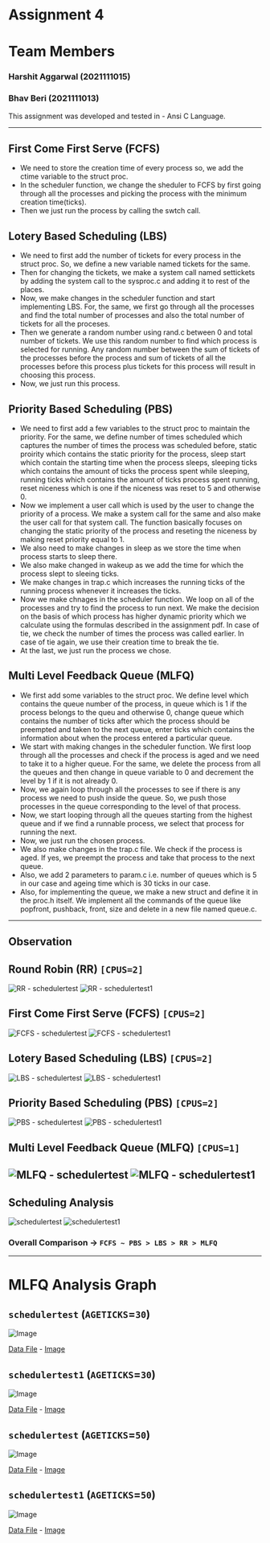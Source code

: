 # Assignment 4

# Team Members

### Harshit Aggarwal (2021111015)

### Bhav Beri (2021111013)

This assignment was developed and tested in - Ansi C Language.

----

## First Come First Serve (FCFS)

-   We need to store the creation time of every process so, we add the ctime variable to the struct proc.
-   In the scheduler function, we change the sheduler to FCFS by first going through all the processes and picking the process with the minimum creation time(ticks).
-   Then we just run the process by calling the swtch call.

## Lotery Based Scheduling (LBS)

-   We need to first add the number of tickets for every process in the struct proc. So, we define a new variable named tickets for the same.
-   Then for changing the tickets, we make a system call named settickets by adding the system call to the sysproc.c and adding it to rest of the places.
-   Now, we make changes in the scheduler function and start implementing LBS. For, the same, we first go through all the processes and find the total number of processes and also the total number of tickets for all the proceses.
-   Then we generate a random number using rand.c between 0 and total number of tickets. We use this random number to find which process is selected for running. Any random number between the sum of tickets of the processes before the process and sum of tickets of all the processes before this process plus tickets for this process will result in choosing this process.
-   Now, we just run this process.

## Priority Based Scheduling (PBS)

-   We need to first add a few variables to the struct proc to maintain the priority. For the same, we define number of times scheduled which captures the number of times the process was scheduled before, static proirity which contains the static priority for the process, sleep start which contain the starting time when the process sleeps, sleeping ticks which contains the amount of ticks the process spent while sleeping, running ticks which contains the amount of ticks process spent running, reset niceness which is one if the niceness was reset to 5 and otherwise 0.
-   Now we implement a user call which is used by the user to change the priority of a process. We make a system call for the same and also make the user call for that system call. The function basically focuses on changing the static priority of the process and reseting the niceness by making reset priority equal to 1.
-   We also need to make changes in sleep as we store the time when process starts to sleep there.
-   We also make changed in wakeup as we add the time for which the process slept to sleeing ticks.
-   We make changes in trap.c which increases the running ticks of the running process whenever it increases the ticks.
-   Now we make chnages in the scheduler function. We loop on all of the processes and try to find the process to run next. We make the decision on the basis of which process has higher dynamic priority which we calculate using the formulas described in the assignment pdf. In case of tie, we check the number of times the process was called earlier. In case of tie again, we use their creation time to break the tie.
-   At the last, we just run the process we chose.

## Multi Level Feedback Queue (MLFQ)

-   We first add some variables to the struct proc. We define level which contains the queue number of the process, in queue which is 1 if the process belongs to the queu and otherwise 0, change queue which contains the number of ticks after which the process should be preempted and taken to the next queue, enter ticks which contains the information about when the process entered a particular queue.
-   We start with making changes in the scheduler function. We first loop through all the processes and check if the process is aged and we need to take it to a higher queue. For the same, we delete the process from all the queues and then change in queue variable to 0 and decrement the level by 1 if it is not already 0.
-   Now, we again loop through all the processes to see if there is any process we need to push inside the queue. So, we push those processes in the queue corresponding to the level of that process.
-   Now, we start looping through all the queues starting from the highest queue and if we find a runnable process, we select that process for running the next.
-   Now, we just run the chosen process.
-   We also make changes in the trap.c file. We check if the process is aged. If yes, we preempt the process and take that process to the next queue.
-   Also, we add 2 parameters to param.c i.e. number of queues which is 5 in our case and ageing time which is 30 ticks in our case.
-   Also, for implementing the queue, we make a new struct and define it in the proc.h itself. We implement all the commands of the queue like popfront, pushback, front, size and delete in a new file named queue.c.

----

## Observation

## Round Robin (RR) `[CPUS=2]`

![RR - schedulertest](Images/RR.png) ![RR - schedulertest1](Images/RR1.jpeg)

## First Come First Serve (FCFS) `[CPUS=2]`

![FCFS - schedulertest](Images/FCFS.png) ![FCFS - schedulertest1](Images/FCFS1.jpeg)

## Lotery Based Scheduling (LBS) `[CPUS=2]`

![LBS - schedulertest](Images/LBS.png) ![LBS - schedulertest1](Images/LBS1.jpeg)

## Priority Based Scheduling (PBS) `[CPUS=2]`

![PBS - schedulertest](Images/PBS.png) ![PBS - schedulertest1](Images/PBS1.jpeg)

## Multi Level Feedback Queue (MLFQ) `[CPUS=1]`

![MLFQ - schedulertest](Images/MLFQ.png) ![MLFQ - schedulertest1](Images/MLFQ1.jpeg)
-----

## Scheduling Analysis

![schedulertest](graph/schedulertest.png) ![schedulertest1](graph/schedulertest1.png)

### Overall Comparison -> `FCFS ~ PBS > LBS > RR > MLFQ`
---

# MLFQ Analysis Graph

## `schedulertest` (`AGETICKS`=`30`)
![Image](graph/schedulertest.txt.png)

[Data File](graph/schedulertest.txt.png) - [Image](graph/schedulertest.txt.png)

## `schedulertest1` (`AGETICKS`=`30`)
![Image](graph/schedulertest1.txt.png)

[Data File](graph/schedulertest1.txt.png) - [Image](graph/schedulertest1.txt.png)

## `schedulertest` (`AGETICKS`=`50`)
![Image](graph/schedulertest-50.txt.png)

[Data File](graph/schedulertest-50.txt.png) - [Image](graph/schedulertest-50.txt.png)

## `schedulertest1` (`AGETICKS`=`50`)
![Image](graph/schedulertest1-50.txt.png)

[Data File](graph/schedulertest1-50.txt.png) - [Image](graph/schedulertest1-50.txt.png)
